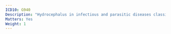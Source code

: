 ```yaml
---
ICD10: G940
Description: "Hydrocephalus in infectious and parasitic diseases classified elsewhere"
Matters: Yes
Weight: 1
---
```


